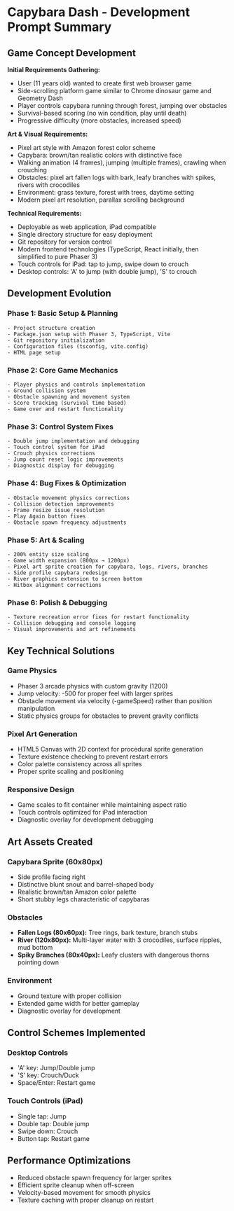 # Capybara Dash - Development Prompt Summary

## Game Concept Development
**Initial Requirements Gathering:**
- User (11 years old) wanted to create first web browser game
- Side-scrolling platform game similar to Chrome dinosaur game and Geometry Dash
- Player controls capybara running through forest, jumping over obstacles
- Survival-based scoring (no win condition, play until death)
- Progressive difficulty (more obstacles, increased speed)

**Art & Visual Requirements:**
- Pixel art style with Amazon forest color scheme
- Capybara: brown/tan realistic colors with distinctive face
- Walking animation (4 frames), jumping (multiple frames), crawling when crouching
- Obstacles: pixel art fallen logs with bark, leafy branches with spikes, rivers with crocodiles
- Environment: grass texture, forest with trees, daytime setting
- Modern pixel art resolution, parallax scrolling background

**Technical Requirements:**
- Deployable as web application, iPad compatible
- Single directory structure for easy deployment
- Git repository for version control
- Modern frontend technologies (TypeScript, React initially, then simplified to pure Phaser 3)
- Touch controls for iPad: tap to jump, swipe down to crouch
- Desktop controls: 'A' to jump (with double jump), 'S' to crouch

## Development Evolution

### Phase 1: Basic Setup & Planning
```
- Project structure creation
- Package.json setup with Phaser 3, TypeScript, Vite
- Git repository initialization
- Configuration files (tsconfig, vite.config)
- HTML page setup
```

### Phase 2: Core Game Mechanics
```
- Player physics and controls implementation
- Ground collision system
- Obstacle spawning and movement system
- Score tracking (survival time based)
- Game over and restart functionality
```

### Phase 3: Control System Fixes
```
- Double jump implementation and debugging
- Touch control system for iPad
- Crouch physics corrections
- Jump count reset logic improvements
- Diagnostic display for debugging
```

### Phase 4: Bug Fixes & Optimization
```
- Obstacle movement physics corrections
- Collision detection improvements
- Frame resize issue resolution
- Play Again button fixes
- Obstacle spawn frequency adjustments
```

### Phase 5: Art & Scaling
```
- 200% entity size scaling
- Game width expansion (800px → 1200px)
- Pixel art sprite creation for capybara, logs, rivers, branches
- Side profile capybara redesign
- River graphics extension to screen bottom
- Hitbox alignment corrections
```

### Phase 6: Polish & Debugging
```
- Texture recreation error fixes for restart functionality
- Collision debugging and console logging
- Visual improvements and art refinements
```

## Key Technical Solutions

### Game Physics
- Phaser 3 arcade physics with custom gravity (1200)
- Jump velocity: -500 for proper feel with larger sprites
- Obstacle movement via velocity (-gameSpeed) rather than position manipulation
- Static physics groups for obstacles to prevent gravity conflicts

### Pixel Art Generation
- HTML5 Canvas with 2D context for procedural sprite generation
- Texture existence checking to prevent restart errors
- Color palette consistency across all sprites
- Proper sprite scaling and positioning

### Responsive Design
- Game scales to fit container while maintaining aspect ratio
- Touch controls optimized for iPad interaction
- Diagnostic overlay for development debugging

## Art Assets Created

### Capybara Sprite (60x80px)
- Side profile facing right
- Distinctive blunt snout and barrel-shaped body
- Realistic brown/tan Amazon color palette
- Short stubby legs characteristic of capybaras

### Obstacles
- **Fallen Logs (80x60px):** Tree rings, bark texture, branch stubs
- **River (120x80px):** Multi-layer water with 3 crocodiles, surface ripples, mud bottom
- **Spiky Branches (80x40px):** Leafy clusters with dangerous thorns pointing down

### Environment
- Ground texture with proper collision
- Extended game width for better gameplay
- Diagnostic overlay for development

## Control Schemes Implemented

### Desktop Controls
- 'A' key: Jump/Double jump
- 'S' key: Crouch/Duck
- Space/Enter: Restart game

### Touch Controls (iPad)
- Single tap: Jump
- Double tap: Double jump
- Swipe down: Crouch
- Button tap: Restart game

## Performance Optimizations
- Reduced obstacle spawn frequency for larger sprites
- Efficient sprite cleanup when off-screen
- Velocity-based movement for smooth physics
- Texture caching with proper cleanup on restart